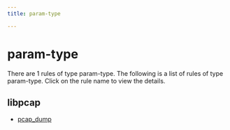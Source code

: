 ```yaml
---
title: param-type

---
```

# param-type

There are 1 rules of type param-type. The following is a list of rules of type param-type. Click on the rule name to view the details.


## libpcap

- [pcap_dump](projects/libpcap/pcap_dump.md)

